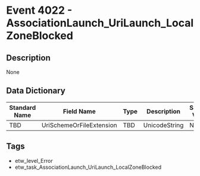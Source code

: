 # Event 4022 - AssociationLaunch_UriLaunch_LocalZoneBlocked

## Description
None

## Data Dictionary
|Standard Name|Field Name|Type|Description|Sample Value|
|---|---|---|---|---|
|TBD|UriSchemeOrFileExtension|TBD|UnicodeString|None|None|

## Tags
* etw_level_Error
* etw_task_AssociationLaunch_UriLaunch_LocalZoneBlocked